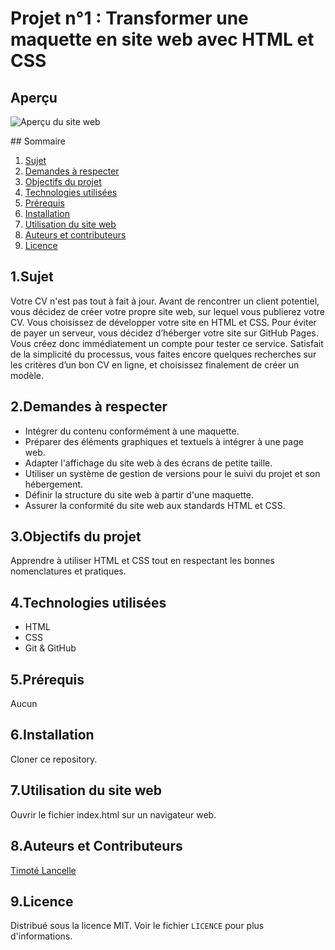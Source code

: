 # Projet n°1 : Transformer une maquette en site web avec HTML et CSS

## Aperçu

![Aperçu du site web]([url=https://ibb.co/gP3L2c6][img]https://i.ibb.co/gP3L2c6/Aper-u-projet.png[/img][/url])

<summary>## Sommaire</summary>
<ol>
    <li><a href="#sujet">Sujet</a></li>
    <li><a href="#demandes_respecter">Demandes à respecter</a></li>
    <li><a href="#objectifs_projet">Objectifs du projet</a></li>
    <li><a href="#technologies_utilisees">Technologies utilisées</a></li>
    <li><a href="#prerequis">Prérequis</a></li>
    <li><a href="#installation">Installation</a></li>
    <li><a href="#utilisation_siteweb">Utilisation du site web</a></li>
    <li><a href="#auteurs_contributeurs">Auteurs et contributeurs</a></li>
    <li><a href="#licence">Licence</a></li>
</ol>

## 1.Sujet <a name = "sujet"></a>

Votre CV n'est pas tout à fait à jour. Avant de rencontrer un client potentiel, vous décidez de créer votre propre site web, sur lequel vous publierez votre CV.
Vous choisissez de développer votre site en HTML et CSS.
Pour éviter de payer un serveur, vous décidez d’héberger votre site sur GitHub Pages. Vous créez donc immédiatement un compte pour tester ce service.
Satisfait de la simplicité du processus, vous faites encore quelques recherches sur les critères d’un bon CV en ligne, et choisissez finalement de créer un modèle.

## 2.Demandes à respecter <a name = "demandes_respecter"></a>

* Intégrer du contenu conformément à une maquette.
* Préparer des éléments graphiques et textuels à intégrer à une page web.
* Adapter l'affichage du site web à des écrans de petite taille.
* Utiliser un système de gestion de versions pour le suivi du projet et son hébergement.
* Définir la structure du site web à partir d'une maquette.
* Assurer la conformité du site web aux standards HTML et CSS.

## 3.Objectifs du projet <a name = "objectifs_projets"></a>

Apprendre à utiliser HTML et CSS tout en respectant les bonnes nomenclatures et pratiques.

## 4.Technologies utilisées <a name = "technologies_utilisees"></a>

* HTML
* CSS
* Git & GitHub

## 5.Prérequis <a name = "prerequis"></a>

Aucun

## 6.Installation <a name = "installation"></a>

Cloner ce repository.

## 7.Utilisation du site web <a name = "utilisation_siteweb"></a>

Ouvrir le fichier index.html sur un navigateur web.

## 8.Auteurs et Contributeurs <a name = "auteurs_contributeurs"></a>

[Timoté Lancelle](https://github.com/LancelleTimote)

## 9.Licence <a name = "licence"></a>

Distribué sous la licence MIT. Voir le fichier `LICENCE` pour plus d'informations.